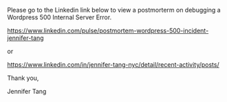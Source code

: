 Please go to the Linkedin link below to view a postmorterm on debugging a Wordpress 500 Internal Server Error.  

https://www.linkedin.com/pulse/postmortem-wordpress-500-incident-jennifer-tang  

or  

https://www.linkedin.com/in/jennifer-tang-nyc/detail/recent-activity/posts/  


Thank you,  

Jennifer Tang  
